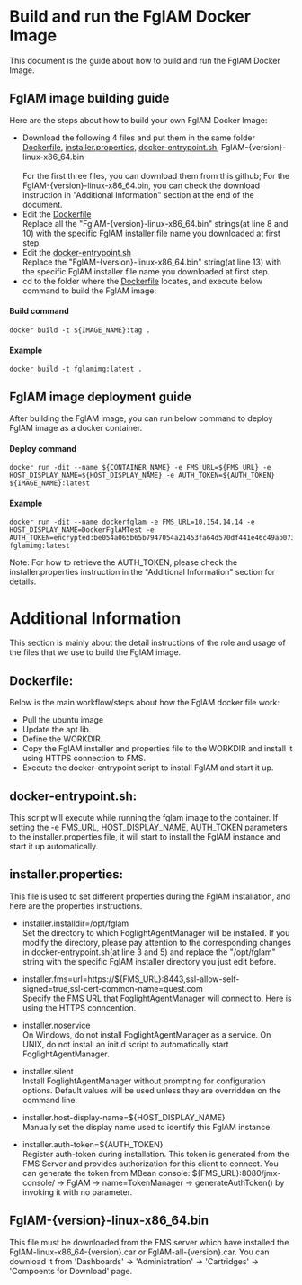 # Build and run the FglAM Docker Image
This document is the guide about how to build and run the FglAM Docker Image.

## FglAM image building guide
Here are the steps about how to build your own FglAM Docker Image:
* Download the following 4 files and put them in the same folder \
[Dockerfile](https://github.com/Foglight/dockerimage/blob/master/FglAMDockerImage/Dockerfile),  [installer.properties](https://github.com/Foglight/dockerimage/blob/master/FglAMDockerImage/installer.properties),  [docker-entrypoint.sh](https://github.com/Foglight/dockerimage/blob/master/FglAMDockerImage/docker-entrypoint.sh), FglAM-{version}-linux-x86_64.bin \
\
For the first three files, you can download them from this github; For the FglAM-{version}-linux-x86_64.bin, you can check the download instruction in "Additional Information" section at the end of the document.
* Edit the [Dockerfile](https://github.com/Foglight/dockerimage/blob/master/FglAMDockerImage/Dockerfile) \
Replace all the "FglAM-{version}-linux-x86_64.bin" strings(at line 8 and 10) with the specific FglAM installer file name you downloaded at first step.
* Edit the [docker-entrypoint.sh](https://github.com/Foglight/dockerimage/blob/master/FglAMDockerImage/docker-entrypoint.sh) \
Replace the "FglAM-{version}-linux-x86_64.bin" string(at line 13) with the specific FglAM installer file name you downloaded at first step.
* cd to the folder where the [Dockerfile](https://github.com/Foglight/dockerimage/blob/master/FglAMDockerImage/Dockerfile) locates, and execute below command to build the FglAM image: 

#### Build command
```
docker build -t ${IMAGE_NAME}:tag .
```
#### Example
```
docker build -t fglamimg:latest .
```

## FglAM image deployment guide
After building the FglAM image, you can run below command to deploy FglAM image as a docker container.

#### Deploy command
```
docker run -dit --name ${CONTAINER_NAME} -e FMS_URL=${FMS_URL} -e HOST_DISPLAY_NAME=${HOST_DISPLAY_NAME} -e AUTH_TOKEN=${AUTH_TOKEN} ${IMAGE_NAME}:latest
```
#### Example 
```
docker run -dit --name dockerfglam -e FMS_URL=10.154.14.14 -e HOST_DISPLAY_NAME=DockerFglAMTest -e AUTH_TOKEN=encrypted:be054a065b65b7947054a21453fa64d570df441e46c49ab073039a48c893a392da5b289af8925d864d4e9831ba21fc3ad0383cae86be2b5fc3783a329bfdd1dc1a04c86c557b21596def6ceeffd97bfdb58afbed5dbf31bba6c3d62c31758ebcf0d8941b6a317b41b93f72c4d18c2919 fglamimg:latest
```
Note: For how to retrieve the AUTH_TOKEN, please check the installer.properties instruction in the "Additional Information" section for details.

# Additional Information
This section is mainly about the detail instructions of the role and usage of the files that we use to build the FglAM image.
## Dockerfile:
Below is the main workflow/steps about how the FglAM docker file work: 
- Pull the ubuntu image
- Update the apt lib. 
- Define the WORKDIR. 
- Copy the FglAM installer and properties file to the WORKDIR and install it using HTTPS connection to FMS. 
- Execute the docker-entrypoint script to install FglAM and start it up. 


## docker-entrypoint.sh:
This script will execute while running the fglam image to the container. If setting the -e FMS_URL, HOST_DISPLAY_NAME, AUTH_TOKEN parameters to the installer.properties file, it will start to install the FglAM instance and start it up automatically.  


## installer.properties:
This file is used to set different properties during the FglAM installation, and here are the properties instructions.
* installer.installdir=/opt/fglam \
Set the directory to which FoglightAgentManager will be installed. If you modify the directory, please pay attention to the corresponding changes in docker-entrypoint.sh(at line 3 and 5) and replace the "/opt/fglam" string with the specific FglAM installer directory you just edit before.

* installer.fms=url=https://${FMS_URL}:8443,ssl-allow-self-signed=true,ssl-cert-common-name=quest.com \
Specify the FMS URL that FoglightAgentManager will connect to. Here is using the HTTPS conncention. 

* installer.noservice \
On Windows, do not install FoglightAgentManager as a service. On UNIX, do not install an init.d script to automatically start FoglightAgentManager. 

* installer.silent \
Install FoglightAgentManager without prompting for configuration options. Default values will be used unless they are overridden on the command line. 

* installer.host-display-name=${HOST_DISPLAY_NAME} \
Manually set the display name used to identify this FglAM instance. 

* installer.auth-token=${AUTH_TOKEN} \
Register auth-token during installation. This token is generated from the FMS Server and provides authorization for this client to connect. You can generate the token from MBean console: ${FMS_URL}:8080/jmx-console/ -> FglAM -> name=TokenManager -> generateAuthToken() by invoking it with no parameter. 


## FglAM-{version}-linux-x86_64.bin
This file must be downloaded from the FMS server which have installed the FglAM-linux-x86_64-{version}.car or FglAM-all-{version}.car. You can download it from 'Dashboards' -> 'Administration' -> 'Cartridges' -> 'Compoents for Download' page.
